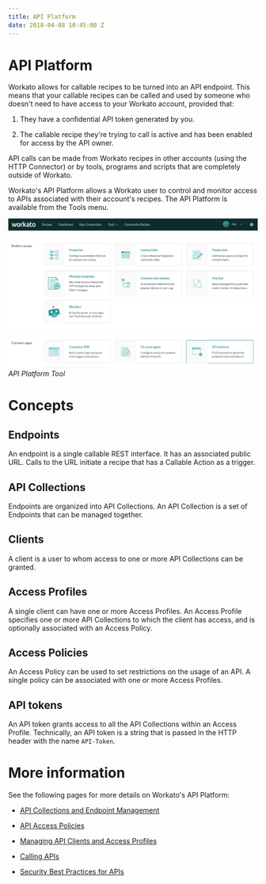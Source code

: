 ```yaml
---
title: API Platform
date: 2018-04-08 10:45:00 Z
---
```


# API Platform
Workato allows for callable recipes to be turned into an API endpoint. This means that your callable recipes can be called and used by someone who doesn't need to have access to your Workato account, provided that:

1) They have a confidential API token generated by you.

2) The callable recipe they're trying to call is active and has been enabled for access by the API owner.

API calls can be made from Workato recipes in other accounts (using the HTTP Connector) or by tools, programs and scripts that are completely outside of Workato.

Workato's API Platform allows a Workato user to control and monitor access to APIs associated with their account's recipes. The API Platform is available from the Tools menu.

![API Platform Tool](/assets/images/api-mgmt/api-platform-tool.png)
*API Platform Tool*

# Concepts
## Endpoints
An endpoint is a single callable REST interface. It has an associated public URL. Calls to the URL initiate a recipe that has a Callable Action as a trigger.

## API Collections
Endpoints are organized into API Collections. An API Collection is a set of Endpoints that can be managed together.

## Clients
A client is a user to whom access to one or more API Collections can be granted.

## Access Profiles
A single client can have one or more Access Profiles. An Access Profile specifies one or more API Collections to which the client has access, and is optionally associated with an Access Policy.

## Access Policies
An Access Policy can be used to set restrictions on the usage of an API. A single policy can be associated with one or more Access Profiles.

## API tokens

An API token grants access to all the API Collections within an Access Profile. Technically, an API token is a string that is passed in the HTTP header with the name `API-Token`.

# More information

See the following pages for more details on Workato's API Platform:

* [API Collections and Endpoint Management](/api-mgmt/api-collections.md)

* [API Access Policies](/api-mgmt/api-access-policies.md)

* [Managing API Clients and Access Profiles](/api-mgmt/api-client-mgmt.md)

* [Calling APIs](/api-mgmt/calling-apis.md)

* [Security Best Practices for APIs](/api-mgmt/api-security.md)
